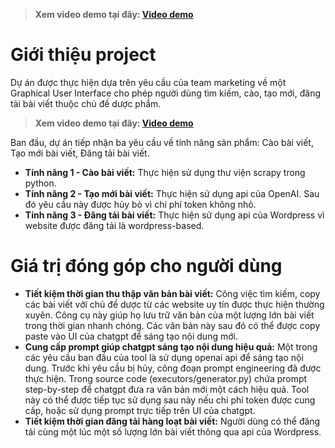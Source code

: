 > **Xem video demo tại đây: [Video demo](https://record-project.s3.ap-southeast-2.amazonaws.com/demo1-done.mp4)**

 # Giới thiệu project
Dự án được thực hiện dựa trên yêu cầu của team marketing về một Graphical User Interface cho phép người dùng tìm kiếm, cào, tạo mới, đăng tải bài viết thuộc chủ đề dược phẩm. 
> **Xem video demo tại đây: [Video demo](https://record-project.s3.ap-southeast-2.amazonaws.com/demo1-done.mp4)**

Ban đầu, dự án tiếp nhận ba yêu cầu về tính năng sản phẩm: Cào bài viết, Tạo mới bài viết, Đăng tải bài viết.

- **Tính năng 1 - Cào bài viết:** Thực hiện sử dụng thư viện scrapy trong python.
- **Tính năng 2 - Tạo mới bài viết:** Thực hiện sử dụng api của OpenAI. Sau đó yêu cầu này được hủy bỏ vì chi phí token không nhỏ. 
- **Tính năng 3 - Đăng tải bài viết:** Thực hiện sử dụng api của Wordpress vì website được đăng tải là wordpress-based.

# Giá trị đóng góp cho người dùng
- **Tiết kiệm thời gian thu thập văn bản bài viết:** Công việc tìm kiếm, copy các bài viết với chủ đề dược từ các website uy tín được thực hiện thường xuyên. Công cụ này giúp họ lưu trữ văn bản của một lượng lớn bài viết trong thời gian nhanh chóng. Các văn bản này sau đó có thể được copy paste vào UI của chatgpt để sáng tạo nội dung mới.
- **Cung cấp prompt giúp chatgpt sáng tạo nội dung hiệu quả:** Một trong các yêu cầu ban đầu của tool là sử dụng openai api để sáng tạo nội dung. Trước khi yêu cầu bị hủy, công đoạn prompt engineering đã được thực hiện. Trong source code (executors/generator.py) chứa prompt step-by-step để chatgpt đưa ra văn bản mới một cách hiệu quả. Tool này có thể được tiếp tục sử dụng sau này nếu chi phí token được cung cấp, hoặc sử dụng prompt trực tiếp trên UI của chatgpt.
- **Tiết kiệm thời gian đăng tải hàng loạt bài viết:** Người dùng có thể đăng tải cùng một lúc một số lượng lớn bài viết thông qua api của Wordpress.        
